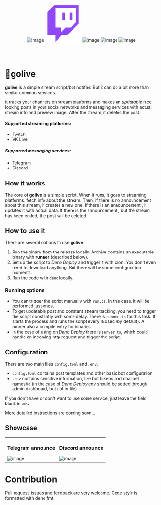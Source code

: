 <div align="center" style="height: 140px; padding: 30px">
  <img height="120" alt="image" src="https://images.vkplay.live/user/9219868/avatar?change_time=1685723528"/>
  <img height="120" alt="image" src="https://raw.githubusercontent.com/github/explore/e9b60076c672159b441c7054f765635a5a30683a/topics/twitch/twitch.png"/>
  <img height="120" alt="image" src="https://www.svgrepo.com/show/416456/arrow-interface-next.svg"/>
  <img height="120" alt="image" src="https://www.svgrepo.com/show/331368/discord-v2.svg"/>
  <img height="120" alt="image" src="https://www.svgrepo.com/show/303292/telegram-logo.svg"/>
</div>

# 🔴golive

**golive** is a simple stream script/bot notifier. But it can do a bit more than similar common services.

It tracks your channels on stream platforms and makes an _updatable_ nice looking posts in your social networks and
messaging services with actual stream info and preview image. After the stream, it deletes the post.

#### Supported streaming platforms:

- Twitch
- VK Live

##### Supported messaging services:

- Telegram
- Discord

## How it works

The core of **golive** is a simple script. When it runs, it goes to streaming platforms, fetch info about the stream.
Then, if there is no announcement about this stream, it creates a new one. If there is an announcement , it updates it
with actual data. If there is the announcement , but the stream has been ended, the post wiil be deleted.

## How to use it

There are several options to use **golive**.

1. Run the binary from the release locally. Archive contains an executable binary with **runner** (described below).
2. Set up the script to _Deno Deploy_ and trigger it with cron. You don't even need to download anything. But there will
   be some configuration moments.
3. Run the code with `deno` locally.

### Running options

- You can trigger the script manually with `run.ts`. In this case, it will be performed just ones.
- To get updatable post and constant stream tracking, you need to trigger the script constantly with some delay. There
  is `runner.ts` for this task. It starts the process and runs the script every 180sec (by default). A runner also a
  compile entry for binaries.
- In the case of using on _Deno Deploy_ there is `server.ts`, which could handle an incoming http request and trigger
  the script.

## Configuration

There are two main files `config.toml` and `.env`.

- `config.toml` contains post templates and other basic bot configuration
- `.env` contains sensitive information, like bot tokens and channel names/id (in the case of _Deno Deploy_ env should
  be setted through admin dashboard, but not in file)

If you don't have or don't want to use some service, just leave the field blank in .`env`

More detailed instructions are coming soon...

## Showcase

<table align="center">
  <tr>
    <td valign="top">

### Telegram announce

<img width="345" alt="image" src="https://github.com/shevernitskiy/golive/assets/28886342/f7ce8163-988d-4888-b7db-10808b9f1ccf">
    </td>
    <td valign="top">

### Discord announce

<img width="329" alt="image" src="https://github.com/shevernitskiy/golive/assets/28886342/c43ac18e-c119-4550-b21d-68d3af72b6dc">
    </td>
  </tr>
</table>

# Contribution

Pull request, issues and feedback are very welcome. Code style is formatted with deno fmt.

